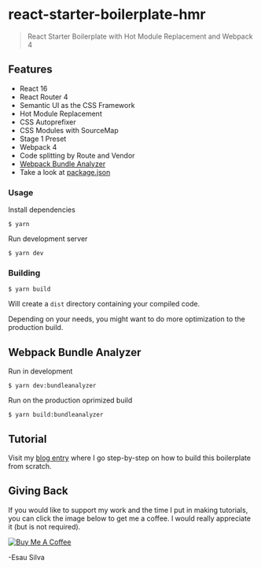 # react-starter-boilerplate-hmr

> React Starter Boilerplate with Hot Module Replacement and Webpack 4

## Features

- React 16
- React Router 4
- Semantic UI as the CSS Framework
- Hot Module Replacement
- CSS Autoprefixer
- CSS Modules with SourceMap
- Stage 1 Preset
- Webpack 4
- Code splitting by Route and Vendor
- [Webpack Bundle Analyzer](https://github.com/th0r/webpack-bundle-analyzer)
- Take a look at [package.json](https://github.com/esausilva/react-starter-boilerplate-hmr/blob/master/package.json)

### Usage

Install dependencies

```
$ yarn
```

Run development server

```
$ yarn dev
```

### Building

```
$ yarn build
```

Will create a `dist` directory containing your compiled code.

Depending on your needs, you might want to do more optimization to the production build.

## Webpack Bundle Analyzer

Run in development

```
$ yarn dev:bundleanalyzer
```

Run on the production oprimized build

```
$ yarn build:bundleanalyzer
```

## Tutorial

Visit my [blog entry](https://medium.freecodecamp.org/learn-webpack-for-react-a36d4cac5060) where I go step-by-step on how to build this boilerplate from scratch.

## Giving Back

If you would like to support my work and the time I put in making tutorials, you can click the image below to get me a coffee. I would really appreciate it (but is not required).

[![Buy Me A Coffee](https://www.buymeacoffee.com/assets/img/custom_images/black_img.png)](https://www.buymeacoffee.com/esausilva)

-Esau Silva
